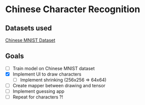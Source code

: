 # Chinese Character Recognition

## Datasets used
[Chinese MNIST Dataset](https://www.kaggle.com/datasets/gpreda/chinese-mnist)

## Goals
- [ ] Train model on Chinese MNIST dataset
- [X] Implement UI to draw characters
    - [ ] Implement shrinking (256x256 => 64x64)
- [ ] Create mapper between drawing and tensor
- [ ] Implement guessing app
- [ ] Repeat for characters ?!